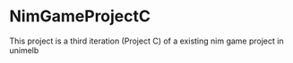 # NimGameProjectC
This project is a third iteration (Project C) of a existing nim game project in unimelb
